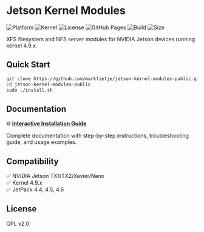 # Jetson Kernel Modules

![Platform](https://img.shields.io/badge/platform-NVIDIA%20Jetson-blue)
![Kernel](https://img.shields.io/badge/kernel-4.9.x-green)
![License](https://img.shields.io/badge/license-GPL%20v2.0-blue)
![GitHub Pages](https://img.shields.io/badge/pages-blue%20theme-informational)
![Build](https://img.shields.io/github/last-commit/markfietje/jetson-kernel-modules-public)
![Size](https://img.shields.io/github/repo-size/markfietje/jetson-kernel-modules-public)

XFS filesystem and NFS server modules for NVIDIA Jetson devices running kernel 4.9.x.

## Quick Start

```bash
git clone https://github.com/markfietje/jetson-kernel-modules-public.git
cd jetson-kernel-modules-public
sudo ./install.sh
```

## Documentation

🌐 **[Interactive Installation Guide](https://markfietje.github.io/jetson-kernel-modules-public/)**

Complete documentation with step-by-step instructions, troubleshooting guide, and usage examples.

## Compatibility

✅ NVIDIA Jetson TX1/TX2/Xavier/Nano  
✅ Kernel 4.9.x  
✅ JetPack 4.4, 4.5, 4.6

## License

GPL v2.0